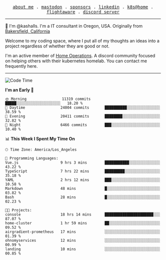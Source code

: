<p align="center">
  <samp>
    <a href="https://jordanjones.org/">about me</a> .
    <a rel="me" href="https://mastodon.social/@kashall">mastodon</a> .
    <a href="https://github.com/sponsors/kashalls">sponsors</a> .
    <a href="https://linkedin.com/in/jordpjones">linkedin</a> .
    <a href="https://github.com/kashalls/home-cluster">k8s@home</a> .
    <a href="https://flightaware.com/adsb/stats/user/kashalls">flightaware</a> .
    <a href="https://discord.gg/V2WrCfqba9">discord server</a>
  </samp>
</p>

----------------------------------------------------------------

:wave: I'm @kashalls. I'm a IT consultant in Oregon, USA. Originally from [Bakersfield, California](https://maps.app.goo.gl/QQMtywTWghpXB6Tu6)

Welcome to my coding space, where I put all of my thoughts an ideas into a project regardless of whether they are good or not.

I'm an active member of [Home Operations](https://discord.gg/home-operations). A discord community focused on helping others with their kubernetes homelab. You can contact me frequently here.

----------------------------------------------------------------
<!--START_SECTION:waka-->
![Code Time](http://img.shields.io/badge/Code%20Time-1%2C816%20hrs%2015%20mins-blue)

**I'm an Early 🐤** 

```text
🌞 Morning                11319 commits       █████░░░░░░░░░░░░░░░░░░░░   18.20 % 
🌆 Daytime                24004 commits       ██████████░░░░░░░░░░░░░░░   38.59 % 
🌃 Evening                20411 commits       ████████░░░░░░░░░░░░░░░░░   32.82 % 
🌙 Night                  6466 commits        ███░░░░░░░░░░░░░░░░░░░░░░   10.40 % 
```


📊 **This Week I Spent My Time On** 

```text
🕑︎ Time Zone: America/Los_Angeles

💬 Programming Languages: 
Vue.js                   9 hrs 3 mins        ███████████░░░░░░░░░░░░░░   43.22 % 
TypeScript               7 hrs 22 mins       █████████░░░░░░░░░░░░░░░░   35.18 % 
YAML                     2 hrs 12 mins       ███░░░░░░░░░░░░░░░░░░░░░░   10.58 % 
Markdown                 48 mins             █░░░░░░░░░░░░░░░░░░░░░░░░   03.82 % 
Bash                     28 mins             █░░░░░░░░░░░░░░░░░░░░░░░░   02.23 % 

🐱‍💻 Projects: 
console                  18 hrs 14 mins      ██████████████████████░░░   87.07 % 
home-cluster             1 hr 59 mins        ██░░░░░░░░░░░░░░░░░░░░░░░   09.52 % 
airgradient-prometheus   17 mins             ░░░░░░░░░░░░░░░░░░░░░░░░░   01.39 % 
ohnomyservices           12 mins             ░░░░░░░░░░░░░░░░░░░░░░░░░   00.99 % 
landing                  10 mins             ░░░░░░░░░░░░░░░░░░░░░░░░░   00.85 % 
```


<!--END_SECTION:waka-->